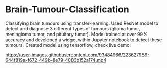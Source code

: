 # Brain-Tumour-Classification
Classifying brain tumours using transfer-learning. Used ResNet model to detect and diagnose 3 different types of tumours (glioma tumor, meningioma tumor, and pituitary tumor). Model trained at over 99% accuracy and developed a widget within Jupyter notebook to detect these tumours. Created model using tensorflow, check live demo:




https://user-images.githubusercontent.com/93484966/223627989-644f819a-f672-449b-8e79-4083b152a174.mp4

